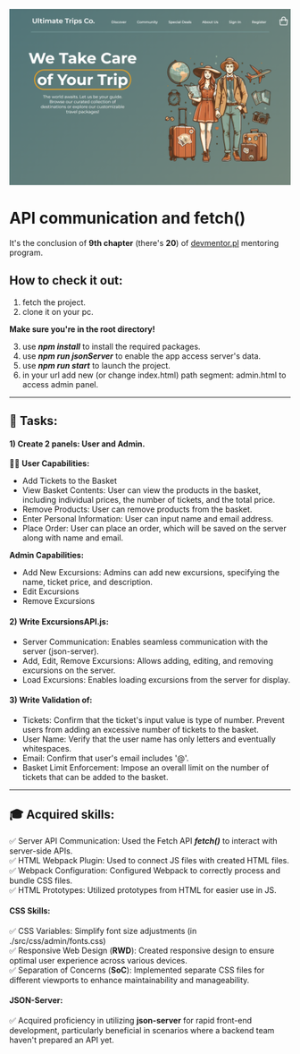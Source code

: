 
![API communication and fetch()](./README-assets/project-img.png)
# API communication and fetch()

It's the conclusion of **9th chapter** (there's **20**) of [devmentor.pl](https://devmentor.pl/mentoring-javascript) mentoring program.

## How to check it out:

1) fetch the project.
2) clone it on your pc.

**Make sure you're in the root directory!**

3) use ***npm install*** to install the required packages.
4) use ***npm run jsonServer*** to enable the app access server's data.
5) use ***npm run start*** to launch the project.
6) in your url add new (or change index.html) path segment: admin.html to access admin panel.

---

## :memo: Tasks:

#### 1) Create 2 panels: User and Admin.

:man_technologist: **User Capabilities:**

- Add Tickets to the Basket
- View Basket Contents: User can view the products in the basket, including individual prices, the number of tickets, and the total price.
- Remove Products: User can remove products from the basket.
- Enter Personal Information: User can input name and email address.
- Place Order: User can place an order, which will be saved on the server along with name and email.

**Admin Capabilities:**
- Add New Excursions: Admins can add new excursions, specifying the name, ticket price, and description.
- Edit Excursions
- Remove Excursions

#### 2) Write ExcursionsAPI.js:
- Server Communication: Enables seamless communication with the server (json-server).
- Add, Edit, Remove Excursions: Allows adding, editing, and removing excursions on the server.
- Load Excursions: Enables loading excursions from the server for display.

#### 3) Write Validation of:
- Tickets: Confirm that the ticket's input value is type of number. Prevent users from adding an excessive number of tickets to the basket.
- User Name: Verify that the user name has only letters and eventually whitespaces.
- Email: Confirm that user's email includes '@'.
- Basket Limit Enforcement: Impose an overall limit on the number of tickets that can be added to the basket.

---

## :mortar_board: Acquired skills:

:white_check_mark: Server API Communication: Used the Fetch API ***fetch()*** to interact with server-side APIs. <br>
:white_check_mark: HTML Webpack Plugin: Used to connect JS files with created HTML files. <br>
:white_check_mark: Webpack Configuration: Configured Webpack to correctly process and bundle CSS files. <br>
:white_check_mark: HTML Prototypes: Utilized prototypes from HTML for easier use in JS. <br>

#### CSS Skills:
:white_check_mark: CSS Variables: Simplify font size adjustments (in ./src/css/admin/fonts.css) <br>
:white_check_mark: Responsive Web Design (**RWD**): Created responsive design to ensure optimal user experience across various devices. <br>
:white_check_mark: Separation of Concerns (**SoC**): Implemented separate CSS files for different viewports to enhance maintainability and manageability. <br>

#### JSON-Server:

:white_check_mark: Acquired proficiency in utilizing **json-server** for rapid front-end development, particularly beneficial in scenarios where a backend team haven't prepared an API yet. <br>